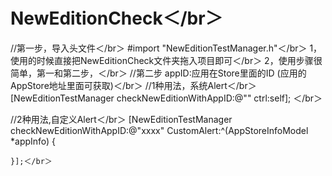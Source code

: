 # NewEditionCheck＜/br＞
//第一步，导入头文件＜/br＞
#import "NewEditionTestManager.h"＜/br＞
1，使用的时候直接把NewEditionCheck文件夹拖入项目即可＜/br＞
2，使用步骤很简单，第一和第二步，＜/br＞
//第二步  appID:应用在Store里面的ID (应用的AppStore地址里面可获取)＜/br＞
//1种用法，系统Alert＜/br＞
[NewEditionTestManager checkNewEditionWithAppID:@"" ctrl:self]; ＜/br＞

//2种用法,自定义Alert＜/br＞
    [NewEditionTestManager checkNewEditionWithAppID:@"xxxx" CustomAlert:^(AppStoreInfoModel *appInfo) {
        
    }];＜/br＞

